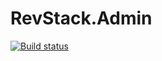 # RevStack.Admin

[![Build status](https://ci.appveyor.com/api/projects/status/k1pd92l9hn3adw49?svg=true)](https://ci.appveyor.com/project/tachyon1337/admin)